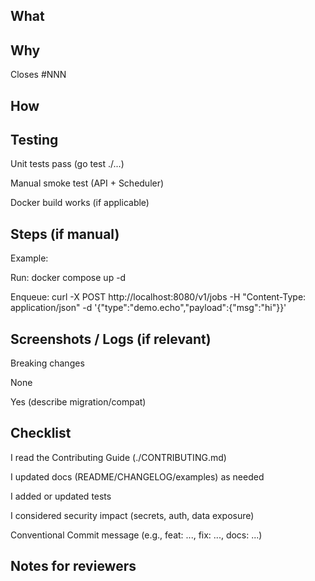 ## What
<!-- Short summary of the change -->
## Why
<!-- Problem/motivation, linked issues -->

Closes #NNN

## How
<!-- High-level approach, notable decisions/trade-offs -->
## Testing

 Unit tests pass (go test ./...)

 Manual smoke test (API + Scheduler)

 Docker build works (if applicable)

## Steps (if manual)

Example:

Run: docker compose up -d

Enqueue: curl -X POST http://localhost:8080/v1/jobs
 -H "Content-Type: application/json" -d '{"type":"demo.echo","payload":{"msg":"hi"}}'

## Screenshots / Logs (if relevant)
<!-- Paste snippets or images -->
Breaking changes

 None

 Yes (describe migration/compat)

## Checklist

 I read the Contributing Guide (./CONTRIBUTING.md)

 I updated docs (README/CHANGELOG/examples) as needed

 I added or updated tests

 I considered security impact (secrets, auth, data exposure)

 Conventional Commit message (e.g., feat: ..., fix: ..., docs: ...)

## Notes for reviewers
<!-- Call out risky areas, follow-up items, or things to watch -->